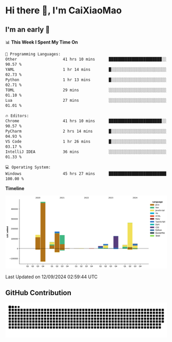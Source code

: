 # Hi there 👋, I'm CaiXiaoMao

## I'm an early 🐤
<!--START_SECTION:waka-->
📊 **This Week I Spent My Time On** 

```text
💬 Programming Languages: 
Other                    41 hrs 10 mins      ███████████████████████░░   90.57 % 
YAML                     1 hr 14 mins        █░░░░░░░░░░░░░░░░░░░░░░░░   02.73 % 
Python                   1 hr 13 mins        █░░░░░░░░░░░░░░░░░░░░░░░░   02.71 % 
TOML                     29 mins             ░░░░░░░░░░░░░░░░░░░░░░░░░   01.10 % 
Lua                      27 mins             ░░░░░░░░░░░░░░░░░░░░░░░░░   01.01 % 

🔥 Editors: 
Chrome                   41 hrs 10 mins      ███████████████████████░░   90.57 % 
PyCharm                  2 hrs 14 mins       █░░░░░░░░░░░░░░░░░░░░░░░░   04.93 % 
VS Code                  1 hr 26 mins        █░░░░░░░░░░░░░░░░░░░░░░░░   03.17 % 
IntelliJ IDEA            36 mins             ░░░░░░░░░░░░░░░░░░░░░░░░░   01.33 % 

💻 Operating System: 
Windows                  45 hrs 27 mins      █████████████████████████   100.00 % 
```

**Timeline**

![Lines of Code chart](https://raw.githubusercontent.com/caixiaomao/caixiaomao/main/assets/bar_graph.png)


 Last Updated on 12/09/2024 02:59:44 UTC
<!--END_SECTION:waka-->

## GitHub Contribution
<picture>
  <source media="(prefers-color-scheme: dark)" srcset="/dist/snake/github-contribution-grid-snake-dark.svg" />
  <source media="(prefers-color-scheme: light)" srcset="/dist/snake/github-contribution-grid-snake.svg" />
  <img alt="github contribution grid snake animation" src="/dist/snake/github-contribution-grid-snake.svg" />
</picture>
